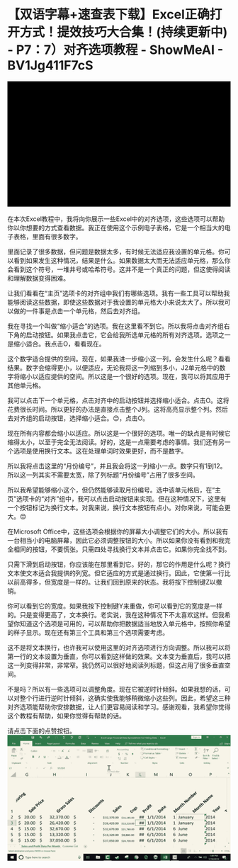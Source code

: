 # 【双语字幕+速查表下载】Excel正确打开方式！提效技巧大合集！(持续更新中) - P7：7）对齐选项教程 - ShowMeAI - BV1Jg411F7cS

![](img/cff7515355a4459eebb1c49150a7699a_0.png)

在本次Excel教程中，我将向你展示一些Excel中的对齐选项，这些选项可以帮助你以你想要的方式查看数据。我正在使用这个示例电子表格，它是一个相当大的电子表格，里面有很多数字。

里面记录了很多数据，但问题是数据太多，有时候无法适应我设置的单元格。你可以看到如果发生这种情况，结果是什么。如果数据太大而无法适应单元格，那么你会看到这个符号，一堆井号或哈希符号。这并不是一个真正的问题，但这使得阅读和理解数据变得困难。

让我们看看在“主页”选项卡的对齐组中我们有哪些选项。我有一些工具可以帮助我能够阅读这些数据，即使这些数据对于我设置的单元格大小来说太大了。所以我可以做的一件事是点击一个单元格，然后去对齐组。

我在寻找一个叫做“缩小适合”的选项。我在这里看不到它。所以我将点击对齐组右下角的启动按钮。如果我点击它，它会给我所选单元格的所有对齐选项。选项之一是缩小适合。我点击O，看看现在。

这个数字适合提供的空间。现在，如果我进一步缩小这一列，会发生什么呢？看看结果。数字会缩得更小，以便适应，无论我将这一列缩到多小，J2单元格中的数字将缩小以适应提供的空间。所以这是一个很好的选项。现在，我可以将其应用于其他单元格。

我可以点击下一个单元格，点击对齐中的启动按钮并选择缩小适合。点击O。这将花费很长时间。所以更好的办法是直接点击整个J列。这将高亮显示整个列。然后去对齐组的启动按钮，选择缩小适合。😊，点击O。

现在所有内容都会缩小以适应。所以这是一个很好的选项。唯一的缺点是有时候它缩得太小，以至于完全无法阅读。好的，这是一点需要考虑的事情。我们还有另一个选项是使用换行文本。这在处理单词时效果更好，而不是数字。

所以我将点击这里的“月份编号”，并且我会将这一列缩小一点。数字只有1到12。所以这一列其实不需要太宽，除了列标题“月份编号”占用了很多空间。

所以我希望能够缩小这个，但仍然能够读取月份编号。选中该单元格后，在“主页”选项卡的“对齐”组中，我可以点击启动按钮来实现。但在这种情况下，这里有一个按钮标记为换行文本。对我来说，换行文本按钮有点小。对你来说，可能会更大。😊

在Microsoft Office中，这些选项会根据你的屏幕大小调整它们的大小。所以我有一台相当小的电脑屏幕，因此它必须调整按钮的大小。所以如果你没有看到和我完全相同的按钮，不要慌张。只需四处寻找换行文本并点击它。如果你完全找不到。

只需下滑到启动按钮，你应该能在那里看到它。好的，那它的作用是什么呢？换行文本使文本适合我提供的列宽。但它适应的方式是通过换行。因此，它使第一行比以前高得多，但宽度是一样的。让我们回到原来的状态。我将按下控制键Z以撤销。

你可以看到它的宽度。如果我按下控制键Y来重做，你可以看到它的宽度是一样的。只是变得更高了，文本换行。老实说，我在这种情况下不太喜欢这样。但我希望你知道这个选项是可用的，可以帮助你把数据适当地放入单元格中，按照你希望的样子显示。现在还有第三个工具和第三个选项需要考虑。

这不是将文本换行，也许我可以使用这里的对齐选项进行方向调整。所以我可以将第一行的文本设置为垂直，你可以看到这样做的效果。文本变为垂直后，我可以把这一列变得非常，非常窄。我仍然可以很好地阅读列标题，但这占用了很多垂直空间。

不是吗？所以有一些选项可以调整角度。现在它被逆时针倾斜。如果我想的话，可以对整个行进行逆时针倾斜，这确实使我能够稍微缩小这些列。因此，希望这三种对齐选项能帮助你安排数据，让人们更容易阅读和学习。感谢观看，我希望你觉得这个教程有帮助，如果你觉得有帮助的话。

请点击下面的点赞按钮。![](img/cff7515355a4459eebb1c49150a7699a_2.png)
